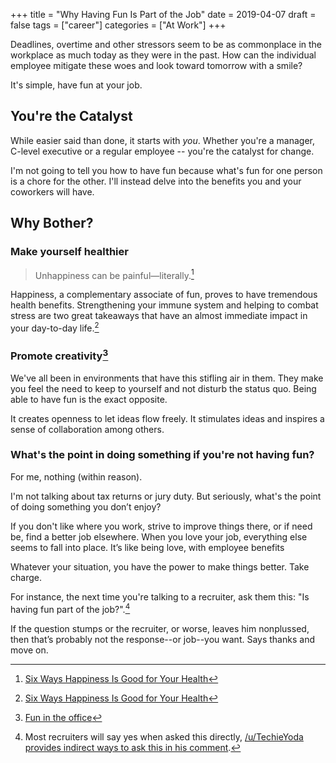 +++
title = "Why Having Fun Is Part of the Job"
date = 2019-04-07
draft = false
tags = ["career"]
categories = ["At Work"]
+++

Deadlines, overtime and other stressors seem to be as commonplace in the workplace as much today as they were in the past. How can the individual employee mitigate these woes and look toward tomorrow with a smile?

It's simple, have fun at your job.

## You're the Catalyst

While easier said than done, it starts with *you*. Whether you're a manager, C-level executive or a regular employee -- you're the catalyst for change.

I'm not going to tell you how to have fun because what's fun for one person is a chore for the other. I'll instead delve into the benefits you and your coworkers will have.

## Why Bother?

### Make yourself healthier

> Unhappiness can be painful—literally.[^1]

Happiness, a complementary associate of fun, proves to have tremendous health benefits. Strengthening your immune system and helping to combat stress are two great takeaways that have an almost immediate impact in your day-to-day life.[^1]

### Promote creativity[^2]

We've all been in environments that have this stifling air in them. They make you feel the need to keep to yourself and not disturb the status quo. Being able to have fun is the exact opposite.

It creates openness to let ideas flow freely. It stimulates ideas and inspires a sense of collaboration among others.

### What's the point in doing something if you're not having fun?

For me, nothing (within reason).

I'm not talking about tax returns or jury duty. But seriously, what's the point of doing something you don’t enjoy?

If you don't like where you work, strive to improve things there, or if need be, find a better job elsewhere. When you love your job, everything else seems to fall into place. It’s like being love, with employee benefits

Whatever your situation, you have the power to make things better. Take charge.

For instance, the next time you're talking to a recruiter, ask them this: "Is having fun part of the job?".[^3]

If the question stumps or the recruiter, or worse, leaves him nonplussed, then that’s probably not the response--or job--you want. Says thanks and move on.

[^1]: [Six Ways Happiness Is Good for Your Health](https://greatergood.berkeley.edu/article/item/six_ways_happiness_is_good_for_your_health)
[^2]: [Fun in the office](https://www.ciphr.com/advice/fun-in-the-office/)
[^3]: Most recruiters will say yes when asked this directly, [/u/TechieYoda provides indirect ways to ask this in his comment](https://www.reddit.com/r/AskReddit/comments/9vbwy8/what_are_good_questions_to_ask_potential/e9b9hm3/).
